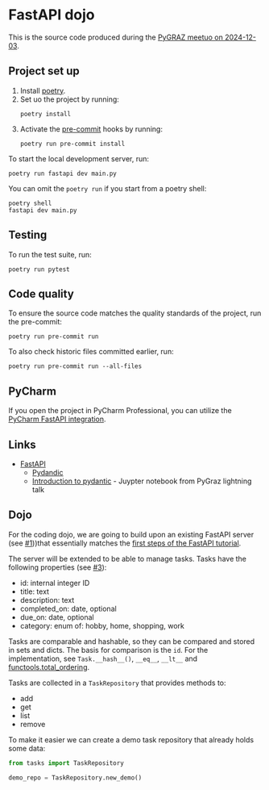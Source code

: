 # FastAPI dojo

This is the source code produced during the [PyGRAZ meetuo on 2024-12-03](https://pygraz.org/meetups/2024-12-03).

## Project set up

1. Install [poetry](https://python-poetry.org/).
2. Set uo the project by running:
   ```shell
   poetry install
   ```
3. Activate the [pre-commit](https://pre-commit.com/) hooks by running:
   ```shell
   poetry run pre-commit install
   ```

To start the local development server, run:

```shell
poetry run fastapi dev main.py
```

You can omit the `poetry run` if you start from a poetry shell:

```shell
poetry shell
fastapi dev main.py
```

## Testing

To run the test suite, run:

```shell
poetry run pytest
```

## Code quality

To ensure the source code matches the quality standards of the project, run the pre-commit:

```shell
poetry run pre-commit run
```

To also check historic files committed earlier, run:

```shell
poetry run pre-commit run --all-files
```

## PyCharm

If you open the project in PyCharm Professional, you can utilize the [PyCharm FastAPI integration](https://www.jetbrains.com/help/pycharm/fastapi-project.html).

## Links

- [FastAPI](https://fastapi.tiangolo.com/)
  - [Pydandic](https://docs.pydantic.dev/latest/)
  - [Introduction to pydantic](https://pygraz.org/meetups/sessions/280/) - Juypter notebook from PyGraz lightning talk

## Dojo

For the coding dojo, we are going to build upon an existing FastAPI server (see [#1](https://github.com/pygraz/2024-12-03-fastpi-dojo/issues/1)))that essentially matches the [first steps of the FastAPI tutorial](https://fastapi.tiangolo.com/tutorial/first-steps/).

The server will be extended to be able to manage tasks. Tasks have the following properties (see [#3](https://github.com/pygraz/2024-12-03-fastpi-dojo/issues/3)):

- id: internal integer ID
- title: text
- description: text
- completed_on: date, optional
- due_on: date, optional
- category: enum of: hobby, home, shopping, work

Tasks are comparable and hashable, so they can be compared and stored in sets and dicts. The basis for comparison is the `id`. For the implementation, see `Task.__hash__()`, `__eq__`, `__lt__` and [functools.total_ordering](https://docs.python.org/3/library/functools.html#functools.total_ordering).

Tasks are collected in a `TaskRepository` that provides methods to:

- add
- get
- list
- remove

To make it easier we can create a demo task repository that already holds some data:

```python
from tasks import TaskRepository

demo_repo = TaskRepository.new_demo()
```
